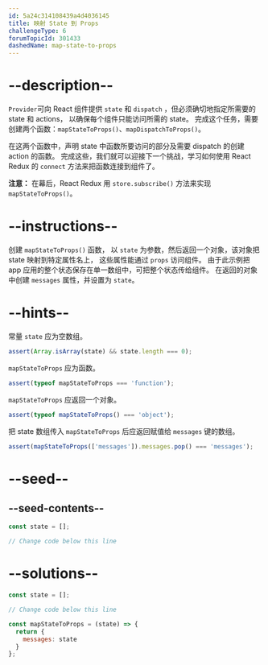 ```yaml
---
id: 5a24c314108439a4d4036145
title: 映射 State 到 Props
challengeType: 6
forumTopicId: 301433
dashedName: map-state-to-props
---
```


# --description--

`Provider`可向 React 组件提供 `state` 和 `dispatch` ，但必须确切地指定所需要的 state 和 actions， 以确保每个组件只能访问所需的 state。 完成这个任务，需要创建两个函数：`mapStateToProps()`、`mapDispatchToProps()`。

在这两个函数中，声明 state 中函数所要访问的部分及需要 dispatch 的创建 action 的函数。 完成这些，我们就可以迎接下一个挑战，学习如何使用 React Redux 的 `connect` 方法来把函数连接到组件了。

**注意：** 在幕后，React Redux 用 `store.subscribe()` 方法来实现 `mapStateToProps()`。

# --instructions--

创建 `mapStateToProps()` 函数， 以 `state` 为参数，然后返回一个对象，该对象把 state 映射到特定属性名上， 这些属性能通过 `props` 访问组件。 由于此示例把 app 应用的整个状态保存在单一数组中，可把整个状态传给组件。 在返回的对象中创建 `messages` 属性，并设置为 `state`。

# --hints--

常量 `state` 应为空数组。

```js
assert(Array.isArray(state) && state.length === 0);
```

`mapStateToProps` 应为函数。

```js
assert(typeof mapStateToProps === 'function');
```

`mapStateToProps` 应返回一个对象。

```js
assert(typeof mapStateToProps() === 'object');
```

把 state 数组传入 `mapStateToProps` 后应返回赋值给 `messages` 键的数组。

```js
assert(mapStateToProps(['messages']).messages.pop() === 'messages');
```

# --seed--

## --seed-contents--

```jsx
const state = [];

// Change code below this line
```

# --solutions--

```jsx
const state = [];

// Change code below this line

const mapStateToProps = (state) => {
  return {
    messages: state
  }
};
```

